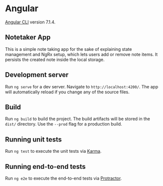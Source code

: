 # Angular

[Angular CLI](https://github.com/angular/angular-cli) version 7.1.4.

## Notetaker App

This is a simple note taking app for the sake of explaining state management and NgRx setup, which lets users add or remove note items. It persists the created note inside the local storage.

## Development server

Run `ng serve` for a dev server. Navigate to `http://localhost:4200/`. The app will automatically reload if you change any of the source files.

## Build

Run `ng build` to build the project. The build artifacts will be stored in the `dist/` directory. Use the `--prod` flag for a production build.

## Running unit tests

Run `ng test` to execute the unit tests via [Karma](https://karma-runner.github.io).

## Running end-to-end tests

Run `ng e2e` to execute the end-to-end tests via [Protractor](http://www.protractortest.org/).

